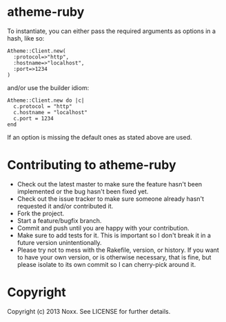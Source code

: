 atheme-ruby
===========

To instantiate, you can either pass the required arguments as options in a
hash, like so:

    Atheme::Client.new(
      :protocol=>"http",
      :hostname=>"localhost",
      :port=>1234
    )

and/or use the builder idiom:

    Atheme::Client.new do |c| 
      c.protocol = "http"
      c.hostname = "localhost"
      c.port = 1234
    end

If an option is missing the default ones as stated above are used.


Contributing to atheme-ruby
===========================
 
* Check out the latest master to make sure the feature hasn't been implemented or the bug hasn't been fixed yet.
* Check out the issue tracker to make sure someone already hasn't requested it and/or contributed it.
* Fork the project.
* Start a feature/bugfix branch.
* Commit and push until you are happy with your contribution.
* Make sure to add tests for it. This is important so I don't break it in a future version unintentionally.
* Please try not to mess with the Rakefile, version, or history. If you want to have your own version, or is otherwise necessary, that is fine, but please isolate to its own commit so I can cherry-pick around it.

Copyright
=========

Copyright (c) 2013 Noxx. See LICENSE for further details.

